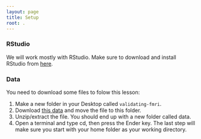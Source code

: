 ```yaml
---
layout: page
title: Setup
root: .
---
```


### RStudio
We will work mostly with RStudio.  Make sure to download and install RStudio from [here](www.rstudio.com).

### Data
You need to download some files to folow this lesson:
1. Make a new folder in your Desktop called `validating-fmri`.
1. Download [this data](notavail) and move the file to this folder.
2. Unzip/extract the file.  You should end  up with a new folder called data.
3. Open a terminal and type cd, then press the Ender key.  The last step will make sure you start with your home folder as your working directory.
